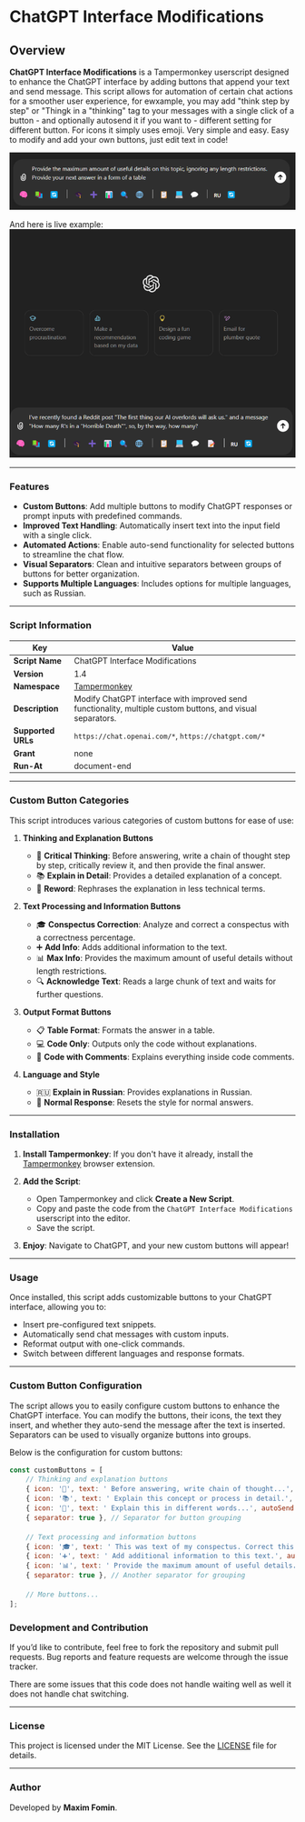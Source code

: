 # ChatGPT Interface Modifications

## Overview

**ChatGPT Interface Modifications** is a Tampermonkey userscript designed to enhance the ChatGPT interface by adding buttons that append your text and send message. This script allows for automation of certain chat actions for a smoother user experience, for ewxample, you may add "think step by step" or "Thingk in a "thinking" tag to your messages with a single click of a button - and optionally autosend it if you want to - different setting for different button. For icons it simply uses emoji. Very simple and easy. Easy to modify and add your own buttons, just edit text in code! 

![Screenshot of the Main Operation](Documentation/Images/screenshot_main_operation.png)

And here is live example:
![GIF Video example](Documentation/Images/Video_example_how_it_works.gif)

---

### Features

- **Custom Buttons**: Add multiple buttons to modify ChatGPT responses or prompt inputs with predefined commands.
- **Improved Text Handling**: Automatically insert text into the input field with a single click.
- **Automated Actions**: Enable auto-send functionality for selected buttons to streamline the chat flow.
- **Visual Separators**: Clean and intuitive separators between groups of buttons for better organization.
- **Supports Multiple Languages**: Includes options for multiple languages, such as Russian.

---

### Script Information

| Key                | Value                                  |
|--------------------|----------------------------------------|
| **Script Name**     | ChatGPT Interface Modifications        |
| **Version**         | 1.4                                    |
| **Namespace**       | [Tampermonkey](http://tampermonkey.net) |
| **Description**     | Modify ChatGPT interface with improved send functionality, multiple custom buttons, and visual separators. |
| **Supported URLs**  | `https://chat.openai.com/*`, `https://chatgpt.com/*` |
| **Grant**           | none                                   |
| **Run-At**          | document-end                           |

---

### Custom Button Categories

This script introduces various categories of custom buttons for ease of use:

1. **Thinking and Explanation Buttons**
   - 🧠 **Critical Thinking**: Before answering, write a chain of thought step by step, critically review it, and then provide the final answer.
   - 📚 **Explain in Detail**: Provides a detailed explanation of a concept.
   - 🔄 **Reword**: Rephrases the explanation in less technical terms.

2. **Text Processing and Information Buttons**
   - 🎓 **Conspectus Correction**: Analyze and correct a conspectus with a correctness percentage.
   - ➕ **Add Info**: Adds additional information to the text.
   - 📊 **Max Info**: Provides the maximum amount of useful details without length restrictions.
   - 🔍 **Acknowledge Text**: Reads a large chunk of text and waits for further questions.

3. **Output Format Buttons**
   - 📋 **Table Format**: Formats the answer in a table.
   - 💻 **Code Only**: Outputs only the code without explanations.
   - 💬 **Code with Comments**: Explains everything inside code comments.

4. **Language and Style**
   - 🇷🇺 **Explain in Russian**: Provides explanations in Russian.
   - 🔄 **Normal Response**: Resets the style for normal answers.

---

### Installation

1. **Install Tampermonkey**: If you don't have it already, install the [Tampermonkey](https://www.tampermonkey.net/) browser extension.
2. **Add the Script**:
   - Open Tampermonkey and click **Create a New Script**.
   - Copy and paste the code from the `ChatGPT Interface Modifications` userscript into the editor.
   - Save the script.

3. **Enjoy**: Navigate to ChatGPT, and your new custom buttons will appear!

---

### Usage

Once installed, this script adds customizable buttons to your ChatGPT interface, allowing you to:

- Insert pre-configured text snippets.
- Automatically send chat messages with custom inputs.
- Reformat output with one-click commands.
- Switch between different languages and response formats.

---

### Custom Button Configuration

The script allows you to easily configure custom buttons to enhance the ChatGPT interface. You can modify the buttons, their icons, the text they insert, and whether they auto-send the message after the text is inserted. Separators can be used to visually organize buttons into groups.

Below is the configuration for custom buttons:

```javascript
const customButtons = [
    // Thinking and explanation buttons
    { icon: '🧠', text: ' Before answering, write chain of thought...', autoSend: true },
    { icon: '📚', text: ' Explain this concept or process in detail.', autoSend: true },
    { icon: '🔄', text: ' Explain this in different words...', autoSend: true },
    { separator: true }, // Separator for button grouping

    // Text processing and information buttons
    { icon: '🎓', text: ' This was text of my conspectus. Correct this...', autoSend: true },
    { icon: '➕', text: ' Add additional information to this text.', autoSend: true },
    { icon: '📊', text: ' Provide the maximum amount of useful details...', autoSend: true },
    { separator: true }, // Another separator for grouping

    // More buttons...
];
```


### Development and Contribution

If you’d like to contribute, feel free to fork the repository and submit pull requests. Bug reports and feature requests are welcome through the issue tracker.

There are some issues that this code does not handle waiting well as well it does not handle chat switching.

---

### License

This project is licensed under the MIT License. See the [LICENSE](LICENSE) file for details.

---

### Author

Developed by **Maxim Fomin**.

